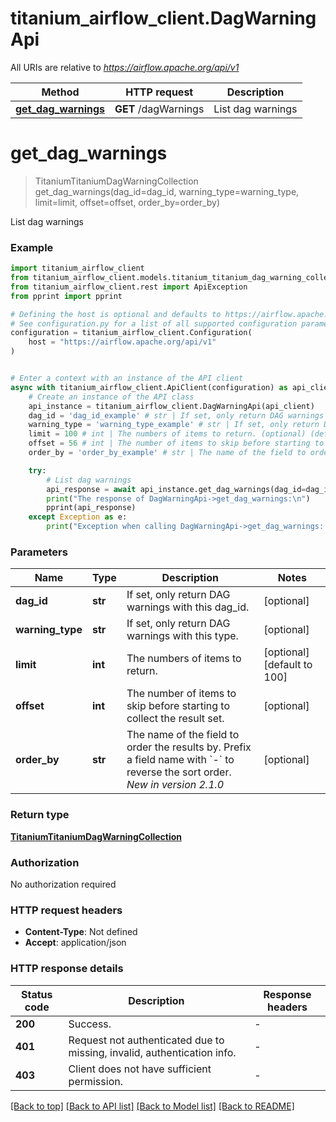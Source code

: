 # titanium_airflow_client.DagWarningApi

All URIs are relative to *https://airflow.apache.org/api/v1*

Method | HTTP request | Description
------------- | ------------- | -------------
[**get_dag_warnings**](DagWarningApi.md#get_dag_warnings) | **GET** /dagWarnings | List dag warnings


# **get_dag_warnings**
> TitaniumTitaniumDagWarningCollection get_dag_warnings(dag_id=dag_id, warning_type=warning_type, limit=limit, offset=offset, order_by=order_by)

List dag warnings

### Example


```python
import titanium_airflow_client
from titanium_airflow_client.models.titanium_titanium_dag_warning_collection import TitaniumTitaniumDagWarningCollection
from titanium_airflow_client.rest import ApiException
from pprint import pprint

# Defining the host is optional and defaults to https://airflow.apache.org/api/v1
# See configuration.py for a list of all supported configuration parameters.
configuration = titanium_airflow_client.Configuration(
    host = "https://airflow.apache.org/api/v1"
)


# Enter a context with an instance of the API client
async with titanium_airflow_client.ApiClient(configuration) as api_client:
    # Create an instance of the API class
    api_instance = titanium_airflow_client.DagWarningApi(api_client)
    dag_id = 'dag_id_example' # str | If set, only return DAG warnings with this dag_id. (optional)
    warning_type = 'warning_type_example' # str | If set, only return DAG warnings with this type. (optional)
    limit = 100 # int | The numbers of items to return. (optional) (default to 100)
    offset = 56 # int | The number of items to skip before starting to collect the result set. (optional)
    order_by = 'order_by_example' # str | The name of the field to order the results by. Prefix a field name with `-` to reverse the sort order.  *New in version 2.1.0*  (optional)

    try:
        # List dag warnings
        api_response = await api_instance.get_dag_warnings(dag_id=dag_id, warning_type=warning_type, limit=limit, offset=offset, order_by=order_by)
        print("The response of DagWarningApi->get_dag_warnings:\n")
        pprint(api_response)
    except Exception as e:
        print("Exception when calling DagWarningApi->get_dag_warnings: %s\n" % e)
```



### Parameters


Name | Type | Description  | Notes
------------- | ------------- | ------------- | -------------
 **dag_id** | **str**| If set, only return DAG warnings with this dag_id. | [optional] 
 **warning_type** | **str**| If set, only return DAG warnings with this type. | [optional] 
 **limit** | **int**| The numbers of items to return. | [optional] [default to 100]
 **offset** | **int**| The number of items to skip before starting to collect the result set. | [optional] 
 **order_by** | **str**| The name of the field to order the results by. Prefix a field name with &#x60;-&#x60; to reverse the sort order.  *New in version 2.1.0*  | [optional] 

### Return type

[**TitaniumTitaniumDagWarningCollection**](TitaniumDagWarningCollection.md)

### Authorization

No authorization required

### HTTP request headers

 - **Content-Type**: Not defined
 - **Accept**: application/json

### HTTP response details

| Status code | Description | Response headers |
|-------------|-------------|------------------|
**200** | Success. |  -  |
**401** | Request not authenticated due to missing, invalid, authentication info. |  -  |
**403** | Client does not have sufficient permission. |  -  |

[[Back to top]](#) [[Back to API list]](../README.md#documentation-for-api-endpoints) [[Back to Model list]](../README.md#documentation-for-models) [[Back to README]](../README.md)

